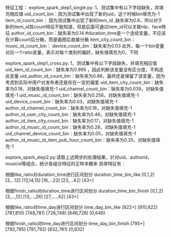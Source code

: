 特征工程：
explore_spark_step1_single.py:
1、测试集中有以下字段缺失，并填充相应值
uid_count_bin：因为测试集中出现了新的uid，这个时候bin填充为-1
item_id_count_bin： 因为测试集中出现了新的item_id ,缺失率为0.6，所以对于新的item_id其count特征不能知道，但是后面可通过item_id可以关联nlp、face特征
author_id_count_bin：缺失率为0.14
#duration_time是一个连续变量，不应该在计算count后分箱，而是画图后直接分箱
item_city_count_bin：
music_id_count_bin：
device_count_bin：缺失率为0.03
此外，每一个bin变量对应一个ratio变量，表示对每个类别的偏好，缺失值填充为0，下同

explore_spark_step1_cross.py:
1、测试集中有以下字段缺失，并填充相应值
uid_item_id_count_bin：缺失率为0.995 ，因此判断该变量没有区分度，不构造此变量
uid_author_id_count_bin：缺失率为0.86，最终还是保留了该变量，因为考虑到实际中用户对发布者还是存在一定的偏爱
uid_item_city_count_bin：缺失率为0.18，对缺失值填充-1
uid_channel_count_bin：缺失率为0.039，对缺失值填充-1
uid_music_id_count_bin：缺失率为0.256，对缺失值填充-1
uid_device_count_bin：缺失率为0.03，对缺失值填充-1
author_id_channel_count_bin：缺失率为0.18，对缺失值填充-1
author_id_user_city_count_bin：缺失率为0.46，对缺失值填充-1
author_id_item_city_count_bin：缺失率为0.17，对缺失值填充-1
author_id_music_id_count_bin：缺失率为0.28，对缺失值填充-1
uid_channel_device_count_bin：缺失率为0.05，对缺失值填充-1
author_id_music_id_item_pub_hour_count_bin：缺失率为0.35，对缺失值填充-1


explore_spark_step2.py:读取上述两步的处理结果，针对uid，authorid，musicid等组合，统计各组合特征的正样本概率
具体特征有：


根据like_ratio对duration_time进行区间划分
duration_time_bin_like
[0,1,2]
[3,...12]
[13,14,15]
[16,...22]
[23,...42]
[43+]

根据finish_ratio对duration_time进行区间划分
duration_time_bin_finish
[0,1,2]
[3,...,12]
[13,...,26]
[27,....,42]
[43+]

根据like_ratio对time_day进行区间划分
time_day_bin_like
[822+]
[810,822)
[781,810)
[748,781)
[726,748)
[646,726)
[0,646)

根据finish_ratio对time_day进行区间划分
time_day_bin_finish
[795+]
[792,795)
[781,792)
[632,781)
[0,632)


